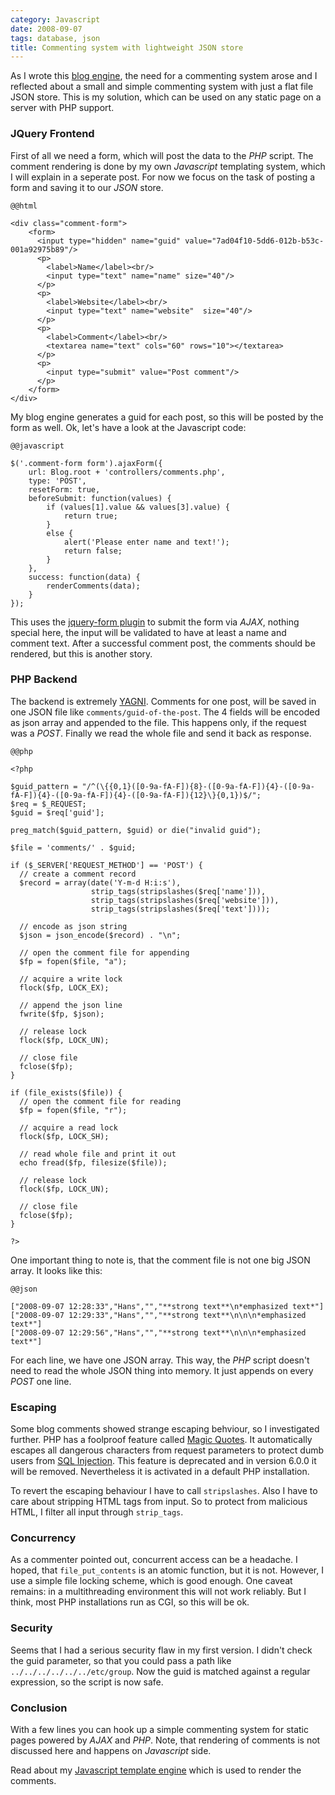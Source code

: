 ```yaml
--- 
category: Javascript
date: 2008-09-07
tags: database, json
title: Commenting system with lightweight JSON store
---
```









As I wrote this [blog engine][1], the need for a commenting system
arose and I reflected about a small and simple commenting system with
just a flat file JSON store. This is my solution, which can be used on
any static page on a server with PHP support.

### JQuery Frontend

First of all we need a form, which will post the data to the *PHP*
script. The comment rendering is done by my own *Javascript*
templating system, which I will explain in a seperate post. For now we
focus on the task of posting a form and saving it to our *JSON* store.

    @@html

    <div class="comment-form">
        <form>
          <input type="hidden" name="guid" value="7ad04f10-5dd6-012b-b53c-001a92975b89"/>
          <p>
            <label>Name</label><br/>
            <input type="text" name="name" size="40"/>
          </p>
          <p>
            <label>Website</label><br/>
            <input type="text" name="website"  size="40"/>
          </p>
          <p>
            <label>Comment</label><br/>
            <textarea name="text" cols="60" rows="10"></textarea>
          </p>
          <p>
            <input type="submit" value="Post comment"/>
          </p>
        </form>
    </div>

My blog engine generates a guid for each post, so this will be posted
by the form as well. Ok, let's have a look at the Javascript code:

    @@javascript

    $('.comment-form form').ajaxForm({
        url: Blog.root + 'controllers/comments.php',
        type: 'POST',
        resetForm: true,
        beforeSubmit: function(values) {
            if (values[1].value && values[3].value) {
                return true;
            }
            else {
                alert('Please enter name and text!');
                return false;
            }
        },
        success: function(data) {
            renderComments(data);
        }
    });

This uses the [jquery-form plugin][2] to submit the form via *AJAX*,
nothing special here, the input will be validated to have at least a
name and comment text. After a successful comment post, the comments
should be rendered, but this is another story.

### PHP Backend

The backend is extremely [YAGNI][3]. Comments for one post, will be
saved in one JSON file like `comments/guid-of-the-post`. The 4 fields
will be encoded as json array and appended to the file. This happens
only, if the request was a *POST*. Finally we read the whole file and
send it back as response.

    @@php

    <?php
    
    $guid_pattern = "/^(\{{0,1}([0-9a-fA-F]){8}-([0-9a-fA-F]){4}-([0-9a-fA-F]){4}-([0-9a-fA-F]){4}-([0-9a-fA-F]){12}\}{0,1})$/";
    $req = $_REQUEST;
    $guid = $req['guid'];
     
    preg_match($guid_pattern, $guid) or die("invalid guid");
     
    $file = 'comments/' . $guid;
    
    if ($_SERVER['REQUEST_METHOD'] == 'POST') {   
      // create a comment record
      $record = array(date('Y-m-d H:i:s'), 
                      strip_tags(stripslashes($req['name'])),
                      strip_tags(stripslashes($req['website'])),
                      strip_tags(stripslashes($req['text'])));
    
      // encode as json string
      $json = json_encode($record) . "\n";
    
      // open the comment file for appending
      $fp = fopen($file, "a");
    
      // acquire a write lock
      flock($fp, LOCK_EX);
    
      // append the json line
      fwrite($fp, $json);
    
      // release lock
      flock($fp, LOCK_UN);
    
      // close file
      fclose($fp);
    }
    
    if (file_exists($file)) {    
      // open the comment file for reading
      $fp = fopen($file, "r");
    
      // acquire a read lock
      flock($fp, LOCK_SH);
    
      // read whole file and print it out
      echo fread($fp, filesize($file));
    
      // release lock
      flock($fp, LOCK_UN);
    
      // close file
      fclose($fp);
    }
    
    ?>

One important thing to note is, that the comment file is not one big
JSON array. It looks like this:

    @@json

    ["2008-09-07 12:28:33","Hans","","**strong text**\n*emphasized text*"]
    ["2008-09-07 12:29:33","Hans","","**strong text**\n\n\n*emphasized text*"]
    ["2008-09-07 12:29:56","Hans","","**strong text**\n\n\n*emphasized text*"]

For each line, we have one JSON array. This way, the *PHP* script
doesn't need to read the whole JSON thing into memory. It just appends
on every *POST* one line.

### Escaping

Some blog comments showed strange escaping behviour, so I investigated
further. PHP has a foolproof feature called [Magic Quotes][4]. It
automatically escapes all dangerous characters from request parameters
to protect dumb users from [SQL Injection][5]. This feature is
deprecated and in version 6.0.0 it will be removed. Nevertheless it is 
activated in a default PHP installation.

To revert the escaping behaviour I have to call `stripslashes`. Also I
have to care about stripping HTML tags from input. So to protect from
malicious HTML, I filter all input through `strip_tags`.

### Concurrency

As a commenter pointed out, concurrent access can be a headache. I
hoped, that `file_put_contents` is an atomic function, but it is
not. However, I use a simple file locking scheme, which is good
enough. One caveat remains: in a multithreading environment this will
not work reliably. But I think, most PHP installations run as CGI, so
this will be ok.

### Security

Seems that I had a serious security flaw in my first version. I didn't
check the guid parameter, so that you could pass a path like 
`../../../../../../etc/group`. Now the guid is matched against a regular
expression, so the script is now safe.

### Conclusion

With a few lines you can hook up a simple commenting system for static
pages powered by *AJAX* and *PHP*. Note, that rendering of comments is
not discussed here and happens on *Javascript* side. 

Read about my [Javascript template engine][6] which is used to render
the comments.


[1]: http://www.matthias-georgi.de/shinmun.html
[2]: http://malsup.com/jquery/form/
[3]: http://en.wikipedia.org/wiki/You_Ain%27t_Gonna_Need_It
[4]: http://de.php.net/manual/en/security.magicquotes.php
[5]: http://en.wikipedia.org/wiki/SQL_injection
[6]: http://www.matthias-georgi.de/patroon.html
